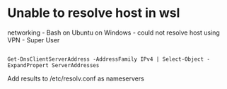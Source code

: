 # Unable to resolve host in wsl 

networking - Bash on Ubuntu on Windows - could not resolve host using VPN - Super User 

``` 

Get-DnsClientServerAddress -AddressFamily IPv4 | Select-Object -ExpandPropert ServerAddresses 

``` 

Add results to /etc/resolv.conf as nameservers 